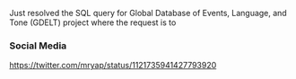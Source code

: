 Just resolved the SQL query for Global Database of Events, Language, and Tone (GDELT) project where the request is to 

### Social Media

https://twitter.com/mryap/status/1121735941427793920
